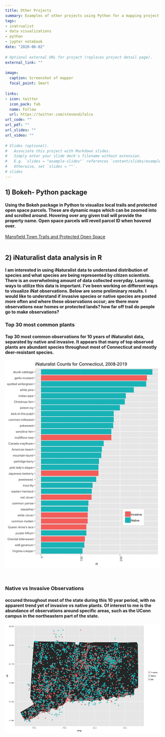 ```yaml
---
title: Other Projects
summary: Examples of other projects using Python for a mapping project and iNaturalist data.
tags:
- inatrualist
- data visualizations
- python
- jypter notebook
date: "2020-06-02"

# Optional external URL for project (replaces project detail page).
external_link: ""

image:
  caption: Screenshot of mapper
  focal_point: Smart

links:
- icon: twitter
  icon_pack: fab
  name: Follow
  url: https://twitter.com/stevendifalco
url_code: ""
url_pdf: ""
url_slides: ""
url_video: ""

# Slides (optional).
#   Associate this project with Markdown slides.
#   Simply enter your slide deck's filename without extension.
#   E.g. `slides = "example-slides"` references `content/slides/example-slides.md`.
#   Otherwise, set `slides = ""`.
# slides 
---
```


## 1) Bokeh- Python package
#### Using the Bokeh package in Python to visualize local trails and protected open space parcels. These are dynamic maps which can be zoomed into and scrolled around. Hovering over any given trail will provide the property name. Open space parcels will reveil parcel ID when hovered over.

[Mansfield Town Trails and Protected Open Space](BokehMaps_080619.html)
<br><br>

## 2) iNaturalist data analysis in R
#### I am interested in using iNaturalist data to understand distribution of species and what species are being represented by citizen scientists. There is an overwhelming amount of data collected everyday. Learning ways to utilize this data is important. I've been working on different ways to visualize iNat observations. Below are some preliminary results. I would like to understand if invasive species or native species are posted more often and where these observations occur; are there more observations near homes or protected lands? how far off trail do people go to make observations? 

### Top 30 most common plants
#### Top 30 most common observations for 10 years of iNaturalist data, separated by native and invasive. It appears that many of top observed plants are abundant species throughout most of Connecticut and mostly deer-resistant species.

![](Inat_30.jpeg "photo")

<br>

### Native vs Invasive Observations
#### occured throughout most of the state during this 10 year period, with no apparent trend yet of invasive vs native plants. Of interest to me is the abundance of observations around specific areas, such as the UConn campus in the northeastern part of the state.

![](inatCT.jpeg "photo")

